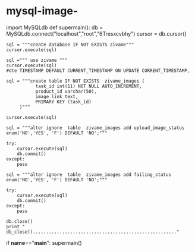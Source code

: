 mysql-image-
============



import MySQLdb
def supermain():
    db = MySQLdb.connect("localhost","root","6Tresxcvbhy")
    cursor = db.cursor()

    sql = """create database IF NOT EXISTS zivame"""
    cursor.execute(sql)

    sql =""" use zivame """
    cursor.execute(sql)    
    #dte TIMESTAMP DEFAULT CURRENT_TIMESTAMP ON UPDATE CURRENT_TIMESTAMP,

    sql = """create table IF NOT EXISTS  zivame_images (
               task_id int(11) NOT NULL AUTO_INCREMENT,
               product_id varchar(50),
               image_link text,
               PRIMARY KEY (task_id)
	     )"""

    cursor.execute(sql)

    sql = """alter ignore  table  zivame_images add upload_image_status enum('NO','YES', 'F') DEFAULT 'NO';"""

    try:
        cursor.execute(sql)
        db.commit()
    except:
        pass

    sql = """alter ignore  table  zivame_images add failing_status  enum('NO','YES', 'F') DEFAULT 'NO';"""

    try:
        cursor.execute(sql)
        db.commit()
    except:
        pass
  
    db.close()
    print " db_close()......................................................"
if __name__=="__main__":
    supermain()
